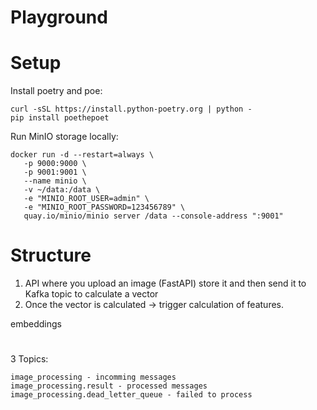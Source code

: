 # Playground

# Setup

Install poetry and poe:

```
curl -sSL https://install.python-poetry.org | python -
pip install poethepoet
```

Run MinIO storage locally:

```
docker run -d --restart=always \
   -p 9000:9000 \
   -p 9001:9001 \
   --name minio \
   -v ~/data:/data \
   -e "MINIO_ROOT_USER=admin" \
   -e "MINIO_ROOT_PASSWORD=123456789" \
   quay.io/minio/minio server /data --console-address ":9001"
```

# Structure

1. API where you upload an image (FastAPI) store it and then send it to Kafka topic to calculate a vector
2. Once the vector is calculated -> trigger calculation of features.

embeddings

#

3 Topics:

```
image_processing - incomming messages
image_processing.result - processed messages
image_processing.dead_letter_queue - failed to process
```
